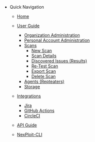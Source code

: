 - Quick Navigation
  - [Home](/ "Documentation Home")

  - [User Guide](user-guide/overview.md "Overview")
    - [Organization Administration](user-guide/organization-administration/details-and-policies.md)
    - [Personal Account Administration](user-guide/personal-account-administration/details-and-settings.md)
    - [Scans](user-guide/scans/overview.md)
      - [New Scan](user-guide/scans/new-scan.md)
      - [Scan Details](user-guide/scans/scan-details.md)
      - [Discovered Issues (Results)](user-guide/scans/issues/overview.md)
        <!-- - [Issue Details](user-guide/scans/issue-details.md)
        - [Re-Test Issue](user-guide/scans/re-test-issue.md) -->
      - [Re-Test Scan](user-guide/scans/re-test-scan.md)
      - [Export Scan](user-guide/scans/export-scan.md)
      - [Delete Scan](user-guide/scans/delete-scan.md) 
      <!-- - [Scan Profiles](user-guide/scan-profiles/profile-details/overview.md) -->
      <!-- - [Profile Details](user-guide/scan-profiles/profile-details.md) -->
      <!-- - [New Profile](user-guide/scan-profiles/new-profile.md) -->
      <!-- - [Edit Profile](user-guide/scan-profiles/edit-profile.md) -->
      <!-- - [Delete Profile](user-guide/scan-profiles/delete-profile.md) -->
    - [Agents (Repteaters)](user-guide/agents/overview.md)
    <!-- - [Analysis](user-guide/analysis/overview.md) -->
    - [Storage](user-guide/storage/overview.md)
    <!-- - [Activity Log](user-guide/activity-log/overview.md) -->
  
  - [Integrations](integrations/overview.md)
    <!-- - [GitHub](integrations/github/connect-account.md) -->
    - [Jira](integrations/jira/jira-integration.md)
    <!-- - [Bamboo](integrations/bamboo/connect-account.md) -->
    - [GitHub Actions](integrations/github-actions/github-actions-integration.md)
    <!-- - [Jenkins](integrations/jenkins/connect-account.md) -->
    - [CircleCI](integrations/circleci/circleci-integration.md)
    <!-- - [Travis CI](integrations/travis-ci/connect-account.md) -->
    <!-- - [ServiceNow](integrations/servicenow/connect-account.md) -->
    <!-- - [Slack](integrations/slack/connect-account.md) -->
    <!-- - [TeamCity](integrations/teamcity/connect-account.md) -->
    <!-- - [Azure DevOps](integrations/github/connect-account.md) -->

  - [API Guide](api-guide/overview.md)
  
  - [NexPloit-CLI](nexploit-cli/overview.md)
  